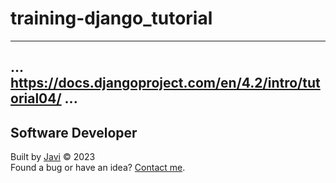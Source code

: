 # training-django_tutorial
---
... https://docs.djangoproject.com/en/4.2/intro/tutorial04/ ...
---
## Software Developer
Built by [Javi](https://javierandres.dev) :copyright: 2023  
Found a bug or have an idea? [Contact me](https://javierandres.dev).
